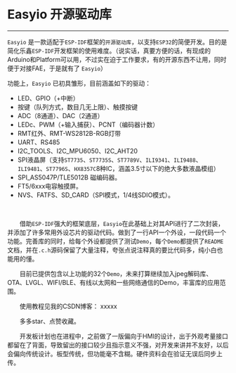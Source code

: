 # Easyio 开源驱动库

***

`Easyio` 是一款适配于`ESP-IDF`框架的`开源驱动库`，以支持`ESP32`的简便开发。目的是简化乐鑫`ESP-IDF`开发框架的使用难度。（说实话，真要方便的话，有现成的Arduino和Platform可以用，不过实在迫于工作要求，有的开源东西不让用，同时便于对接FAE，于是就有了 `Easyio`）

功能上，`Easyio` 已初具雏形，目前涵盖如下的驱动：
* LED、GPIO（+中断）
* 按键（队列方式，数目几无上限）、触摸按键
* ADC（8通道）、DAC（2通道）
* LEDc、PWM（+输入捕获）、PCNT（编码器计数）
* RMT红外、RMT-WS2812B-RGB灯带
* UART、RS485
* I2C_TOOLS、I2C_MPU6050、I2C_AHT20
* SPI液晶屏（支持`ST7735`、`ST7735S`、`ST7789V`、`ILI9341`、`ILI9488`、`ILI9481`、`ST7796S`、`HX8357C`8种IC，涵盖3.5寸以下的绝大多数液晶模组）
* SPI_AS5047P/TLE5012B 磁编码器。
* FT5/6xxx电容触摸屏。
* NVS、FATFS、SD_CARD（SPI模式，1/4线SDIO模式）。

<br/>

&emsp;&emsp;借助`ESP-IDF`强大的框架底层，`Easyio`在此基础上对其API进行了二次封装，并添加了许多常用外设芯片的驱动代码。做到了一行API一个外设，一段代码一个功能。完善库的同时，给每个外设都提供了测试`Demo`，每个`Demo`都提供了`README`文档，并在`.c.h`源码保留了大量注释，夸张点说注释真的要比代码多，纯小白也能用的懂。

&emsp;&emsp;目前已提供包含以上功能的32个`Demo`，未来打算继续加入jpeg解码库、OTA、LVGL、WIFI/BLE、有线以太网和一些网络通信的Demo，丰富库的应用范围。

&emsp;&emsp;使用教程见我的CSDN博客：
xxxxx

&emsp;&emsp;多多star、点赞收藏。

&emsp;&emsp;开发板计划也在进程中，之前做了一版偏向于HMI的设计，出于外观考量接口都留在了背面，导致留出的接口较少且指示意义不强，对开发来讲并不友好，以后会偏向传统设计。板型传统，但功能毫不含糊。硬件资料会在验证无误后同步上传。
